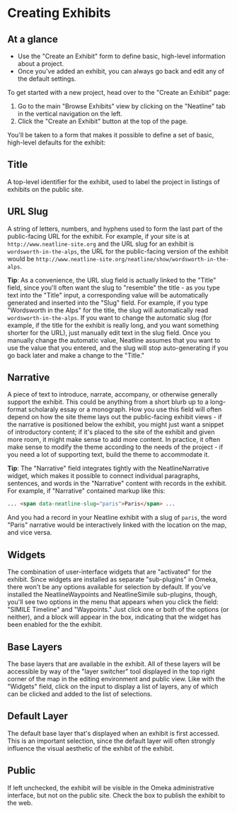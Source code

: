 # Creating Exhibits

## At a glance

  - Use the "Create an Exhibit" form to define basic, high-level information about a project.
  - Once you've added an exhibit, you can always go back and edit any of the default settings.

To get started with a new project, head over to the "Create an Exhibit" page:

  1. Go to the main "Browse Exhibits" view by clicking on the "Neatline" tab in the vertical navigation on the left.
  2. Click the "Create an Exhibit" button at the top of the page.

You'll be taken to a form that makes it possible to define a set of basic, high-level defaults for the exhibit:

## Title

A top-level identifier for the exhibit, used to label the project in listings of exhibits on the public site.

## URL Slug

A string of letters, numbers, and hyphens used to form the last part of the public-facing URL for the exhibit. For example, if your site is at `http://www.neatline-site.org` and the URL slug for an exhibit is `wordsworth-in-the-alps`, the URL for the public-facing version of the exhibit would be `http://www.neatline-site.org/neatline/show/wordsworth-in-the-alps`.

**Tip**: As a convenience, the URL slug field is actually linked to the "Title" field, since you'll often want the slug to "resemble" the title - as you type text into the "Title" input, a corresponding value will be automatically generated and inserted into the "Slug" field. For example, if you type "Wordsworth in the Alps" for the title, the slug will automatically read `wordsworth-in-the-alps`. If you want to change the automatic slug (for example, if the title for the exhibit is really long, and you want something shorter for the URL), just manually edit text in the slug field. Once you manually change the automatic value, Neatline assumes that you want to use the value that you entered, and the slug will stop auto-generating if you go back later and make a change to the "Title."

## Narrative

A piece of text to introduce, narrate, accompany, or otherwise generally support the exhibit. This could be anything from a short blurb up to a long-format scholaraly essay or a monograph. How you use this field will often depend on how the site theme lays out the public-facing exhibit views - if the narrative is positioned below the exhibit, you might just want a snippet of introductory content; if it's placed to the site of the exhibit and given more room, it might make sense to add more content.  In practice, it often make sense to modify the theme according to the needs of the project - if you need a lot of supporting text, build the theme to accommodate it.

**Tip**: The "Narrative" field integrates tightly with the NeatlineNarrative widget, which makes it possible to connect individual paragraphs, sentences, and words in the "Narrative" content with records in the exhibit. For example, if "Narrative" contained markup like this:

```html
... <span data-neatline-slug="paris">Paris</span> ...
```

And you had a record in your Neatline exhibit with a slug of `paris`, the word "Paris" narrative would be interactively linked with the location on the map, and vice versa.

## Widgets

The combination of user-interface widgets that are "activated" for the exhibit. Since widgets are installed as separate "sub-plugins" in Omeka, there won't be any options available for selection by default. If you've installed the NeatlineWaypoints and NeatlineSimile sub-plugins, though, you'll see two options in the menu that appears when you click the field: "SIMILE Timeline" and "Waypoints." Just click one or both of the options (or neither), and a block will appear in the box, indicating that the widget has been enabled for the the exhibit.

## Base Layers

The base layers that are available in the exhibit. All of these layers will be accessible by way of the "layer switcher" tool displayed in the top right corner of the map in the editing environment and public view. Like with the "Widgets" field, click on the input to display a list of layers, any of which can be clicked and added to the list of selections.

## Default Layer

The default base layer that's displayed when an exhibit is first accessed. This is an important selection, since the default layer will often strongly influence the visual aesthetic of the exhibit of the exhibit.

## Public

If left unchecked, the exhibit will be visible in the Omeka administrative interface, but not on the public site. Check the box to publish the exhibit to the web.
